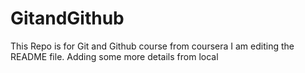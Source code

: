 # GitandGithub
This Repo is for Git and Github course from coursera
I am editing the README file. Adding some more details from local
